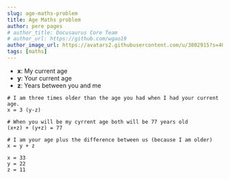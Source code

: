 ```yaml
---
slug: age-maths-problem
title: Age Maths problem
author: pere pages
# author_title: Docusaurus Core Team
# author_url: https://github.com/wgao19
author_image_url: https://avatars2.githubusercontent.com/u/3802915?s=400&v=4
tags: [maths]
---
```


- **x**: My current age
- **y**: Your current age
- **z**: Years between you and me

```
# I am three times older than the age you had when I had your current age.
x = 3 (y-z)
```

```
# When you will be my cyrrent age both will be 77 years old
(x+z) + (y+z) = 77
```

```
# I am your age plus the difference between us (because I am older)
x = y + z
```

```
x = 33
y = 22
z = 11
```
